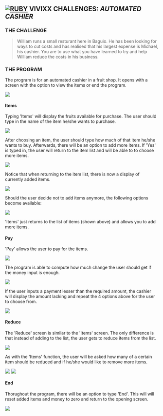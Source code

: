 ## **[![RUBY](https://user-images.githubusercontent.com/29721601/30624638-2d170a16-9df1-11e7-8c3a-b0753abdd5cd.png "Ruby")](https://www.ruby-lang.org/en/) VIVIXX CHALLENGES:** **_AUTOMATED CASHIER_**

### THE CHALLENGE  
> William runs a small resturant here in Baguio. He has been looking for ways to cut costs and has realised that his largest expense is Michael, his cashier. You are to use what you have learned to try and help William reduce the costs in his business.

### THE PROGRAM
The program is for an automated cashier in a fruit shop. It opens with a screen with the option to view the items or end the program.

![](https://user-images.githubusercontent.com/29721601/30624833-287db526-9df2-11e7-86b9-556823aac170.png)

#### Items
Typing 'Items' will display the fruits available for purchase. The user should type in the name of the item he/she wants to purchase.

![](https://user-images.githubusercontent.com/29721601/30624834-28b6ddd8-9df2-11e7-89b4-e1cbca636a70.png)

After choosing an item, the user should type how much of that item he/she wants to buy. Afterwards, there will be an option to add more items. If 'Yes' is typed in, the user will return to the item list and will be able to to choose more items.

![](https://user-images.githubusercontent.com/29721601/30624839-2bc7c4c4-9df2-11e7-9862-1fc7883b3d24.png)

Notice that when returning to the item list, there is now a display of currently added items.

![](https://user-images.githubusercontent.com/29721601/30624836-2a6559f2-9df2-11e7-9bc7-1cda5ae576e6.png)

Should the user decide not to add items anymore, the following options become available:

![](https://user-images.githubusercontent.com/29721601/30624838-2b9f4b52-9df2-11e7-9bed-cbed1a8b07ba.png)

'Items' just returns to the list of items (shown above) and allows you to add more items.

#### Pay
'Pay' allows the user to pay for the items.

![](https://user-images.githubusercontent.com/29721601/30624842-2c2fc4c0-9df2-11e7-9fa0-a3295d3ebb4b.png)

The program is able to compute how much change the user should get if the money input is enough.

![](https://user-images.githubusercontent.com/29721601/30624841-2c20d942-9df2-11e7-952c-f72a4ac2f45e.png)


If the user inputs a payment lesser than the required amount, the cashier will display the amount lacking and repeat the 4 options above for the user to choose from.

![](https://user-images.githubusercontent.com/29721601/30624840-2c1e6216-9df2-11e7-8769-380a6e45e9fa.png)

#### Reduce
The 'Reduce' screen is similar to the 'Items' screen. The only difference is that instead of adding to the list, the user gets to reduce items from the list.

![](https://user-images.githubusercontent.com/29721601/30624844-2c35da2c-9df2-11e7-9784-8c35943f29ac.png)

As with the 'Items' function, the user will be asked how many of a certain item should be reduced and if he/she would like to remove more items.

![](https://user-images.githubusercontent.com/29721601/30624845-2c5b5d10-9df2-11e7-9248-f5f04fb5621b.png)
![](https://user-images.githubusercontent.com/29721601/30624846-2cc74dea-9df2-11e7-863a-e10520b6a2b0.png)

#### End
Thorughout the program, there will be an option to type 'End'. This will will reset added items and money to zero and return to the opening screen.

![](https://user-images.githubusercontent.com/29721601/30624847-2d0c3b94-9df2-11e7-85a4-cc8b292c2898.png)
